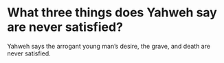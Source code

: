 # What three things does Yahweh say are never satisfied?

Yahweh says the arrogant young man’s desire, the grave, and death are never satisfied.

